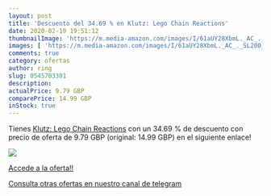 ```yaml
---
layout: post
title: 'Descuento del 34.69 % en Klutz: Lego Chain Reactions'
date: 2020-02-19 19:51:12
thumbnailImage: 'https://m.media-amazon.com/images/I/61aUY28XbmL._AC_._SL200_.jpg'
images: [ 'https://m.media-amazon.com/images/I/61aUY28XbmL._AC_._SL200_.jpg' ]
comments: true
category: ofertas
author: ring
slug: 0545703301
description:
actualPrice: 9.79 GBP
comparePrice: 14.99 GBP
inStock: true
---
```


Tienes [Klutz: Lego Chain Reactions](https://www.amazon.com/dp/0545703301/?tag=redken08-20) con un 34.69 % de descuento con precio de oferta de 9.79 GBP (original: 14.99 GBP) en el siguiente enlace!

[![](https://m.media-amazon.com/images/I/61aUY28XbmL._AC_._SL200_.jpg)](https://www.amazon.com/dp/0545703301/?tag=redken08-20)

[Accede a la oferta!!](https://www.amazon.com/dp/0545703301/?tag=redken08-20)

[Consulta otras ofertas en nuestro canal de telegram](https://t.me/s/ofertas25)
